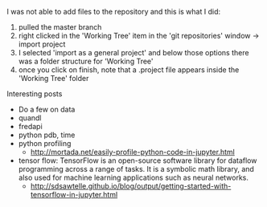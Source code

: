 I was not able to add files to the repository and this is what I did:

1. pulled the master branch
2. right clicked in the 'Working Tree' item in the 'git repositories' window -> import project
3. I selected 'import as a general project' and below those options there was a folder structure for 'Working Tree'
4. once you click on finish, note that a .project file appears inside the 'Working Tree' folder

Interesting posts
- Do a few on data
 - quandl
 - fredapi
- python pdb, time
- python profiling
  - http://mortada.net/easily-profile-python-code-in-jupyter.html
- tensor flow: TensorFlow is an open-source software library for dataflow programming across a range of tasks. It is a symbolic math library, and also used for machine learning applications such as neural networks.
  - http://sdsawtelle.github.io/blog/output/getting-started-with-tensorflow-in-jupyter.html
